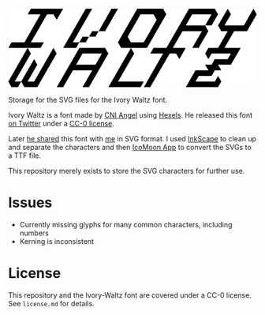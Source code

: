 ![](https://raw.githubusercontent.com/steverichey/ivory-waltz-svg/master/example.png)

Storage for the SVG files for the Ivory Waltz font.

Ivory Waltz is a font made by [CNI Angel](http://cniangel.net/) using [Hexels](http://www.hexels.com/). He released this font [on Twitter](https://twitter.com/CNIAngel/status/485967439893508097) under a [CC-0 license](http://creativecommons.org/publicdomain/zero/1.0/).

Later [he shared](https://twitter.com/stvr_tweets/status/515907022844207104) this font with [me](https://github.com/steverichey) in SVG format. I used [InkScape](http://www.inkscape.org/en/) to clean up and separate the  characters and then [IcoMoon App](https://icomoon.io/app/#/select) to convert the SVGs to a TTF file.

This repository merely exists to store the SVG characters for further use.

# Issues

* Currently missing glyphs for many common characters, including numbers
* Kerning is inconsistent

# License

This repository and the Ivory-Waltz font are covered under a CC-0 license. See `license.md` for details.
